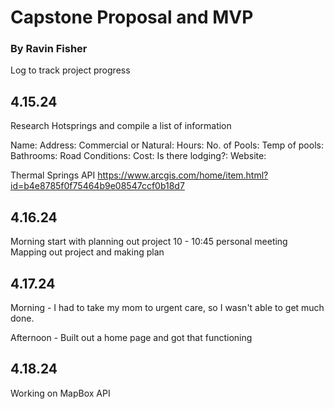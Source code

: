 # Capstone Proposal and MVP

### By Ravin Fisher

Log to track project progress

## 4.15.24

Research Hotsprings and compile a list of information

Name:
Address:
Commercial or Natural:
Hours:
No. of Pools:
Temp of pools:
Bathrooms:
Road Conditions:
Cost:
Is there lodging?:
Website:

Thermal Springs API https://www.arcgis.com/home/item.html?id=b4e8785f0f75464b9e08547ccf0b18d7

## 4.16.24
Morning start with planning out project
10 - 10:45 personal meeting
Mapping out project and making plan

## 4.17.24

Morning - I had to take my mom to urgent care, so I wasn't able to get much done.

Afternoon - Built out a home page and got that functioning

## 4.18.24 

Working on MapBox API

